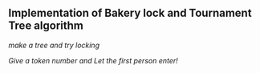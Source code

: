 ## Implementation of Bakery lock and Tournament Tree algorithm

*make a tree and try locking*

*Give a token number and Let the first person enter!*